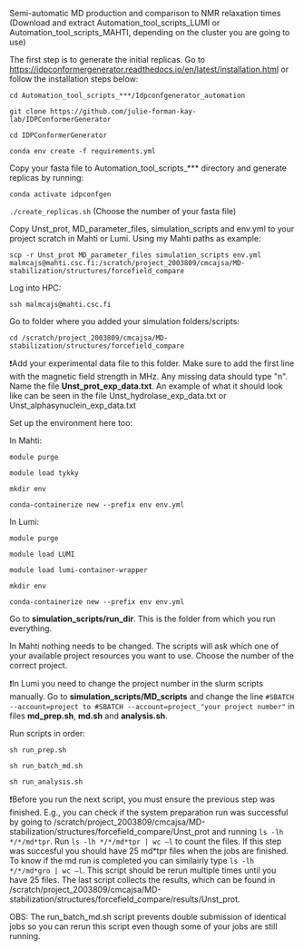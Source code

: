 Semi-automatic MD production and comparison to NMR relaxation times
(Download and extract Automation_tool_scripts_LUMI or Automation_tool_scripts_MAHTI, depending on the cluster you are going to use) 


The first step is to generate the initial replicas. Go to https://idpconformergenerator.readthedocs.io/en/latest/installation.html or follow the installation steps below: 
 
`cd Automation_tool_scripts_***/Idpconfgenerator_automation`

`git clone https://github.com/julie-forman-kay-lab/IDPConformerGenerator`

`cd IDPConformerGenerator` 

`conda env create -f requirements.yml` 


Copy your fasta file to Automation_tool_scripts_*** directory and generate replicas by running: 

`conda activate idpconfgen` 

`./create_replicas.sh` (Choose the number of your fasta file) 



Copy Unst_prot, MD_parameter_files, simulation_scripts and env.yml to your project scratch in Mahti or Lumi. Using my Mahti paths as example:

`scp -r Unst_prot MD_parameter_files simulation_scripts env.yml malmcajs@mahti.csc.fi:/scratch/project_2003809/cmcajsa/MD-stabilization/structures/forcefield_compare` 

Log into HPC: 

`ssh malmcajs@mahti.csc.fi` 

Go to folder where you added your simulation folders/scripts: 

`cd /scratch/project_2003809/cmcajsa/MD-stabilization/structures/forcefield_compare`

❗️Add your experimental data file to this folder. Make sure to add the first line with the magnetic field strength in MHz. Any missing data should type "n". Name the file **Unst_prot_exp_data.txt**. An example of what it should look like can be seen in the file Unst_hydrolase_exp_data.txt or Unst_alphasynuclein_exp_data.txt

Set up the environment here too:

In Mahti:
 
`module purge`

`module load tykky`

`mkdir env`

`conda-containerize new --prefix env env.yml`

In Lumi:

`module purge`

`module load LUMI`

`module load lumi-container-wrapper`

`mkdir env`

`conda-containerize new --prefix env env.yml`

Go to **simulation_scripts/run_dir**. This is the folder from which you run everything.

In Mahti nothing needs to be changed. The scripts will ask which one of your available project resources you want to use. Choose the number of the correct project. 

❗️In Lumi you need to change the project number in the slurm scripts manually. Go to **simulation_scripts/MD_scripts** and change the line `#SBATCH --account=project to #SBATCH --account=project_"your project number"` in files **md_prep.sh**, **md.sh** and **analysis.sh**.

Run scripts in order:

`sh run_prep.sh` 

`sh run_batch_md.sh` 

`sh run_analysis.sh` 

❗️Before you run the next script, you must ensure the previous step was finished. E.g., you can check if the system preparation run was successful by going to /scratch/project_2003809/cmcajsa/MD-stabilization/structures/forcefield_compare/Unst_prot and running `ls -lh */*/md*tpr`. Run `ls -lh */*/md*tpr | wc –l` to count the files. If this step was succesful you should have 25 md*tpr files when the jobs are finished. To know if the md run is completed you can similairly type `ls -lh */*/md*gro | wc –l`. This script should be rerun multiple times until you have 25 files. The last script collects the results, which can be found in /scratch/project_2003809/cmcajsa/MD-stabilization/structures/forcefield_compare/results/Unst_prot.

OBS: The run_batch_md.sh script prevents double submission of identical jobs so you can rerun this script even though some of your jobs are still running. 
